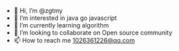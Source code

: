 - 👋 Hi, I’m @zgtmy
- 👀 I’m interested in java go javascript
- 🌱 I’m currently learning algorithm
- 💞️ I’m looking to collaborate on Open source community
- 📫 How to reach me 1026361226@qq.com

<!---
zgtmy/zgtmy is a ✨ special ✨ repository because its `README.md` (this file) appears on your GitHub profile.
You can click the Preview link to take a look at your changes.
--->
